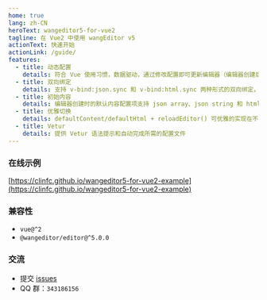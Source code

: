 ```yaml
---
home: true
lang: zh-CN
heroText: wangeditor5-for-vue2
tagline: 在 Vue2 中使用 wangEditor v5
actionText: 快速开始
actionLink: /guide/
features:
  - title: 动态配置
    details: 符合 Vue 使用习惯，数据驱动，通过修改配置即可更新编辑器（编辑器创建后修改配置项仍生效）
  - title: 双向绑定
    details: 支持 v-bind:json.sync 和 v-bind:html.sync 两种形式的双向绑定，分别对应 json string 和 html string 两种形式的数据
  - title: 初始内容
    details: 编辑器创建时的默认内容配置项支持 json array、json string 和 html string 三种格式的数据
  - title: 优雅切换
    details: defaultContent/defaultHtml + reloadEditor() 可优雅的实现在不同文章间的来回切换
  - title: Vetur
    details: 提供 Vetur 语法提示和自动完成所需的配置文件
---
```


### 在线示例

[https://clinfc.github.io/wangeditor5-for-vue2-example](https://clinfc.github.io/wangeditor5-for-vue2-example)

### 兼容性

- `vue@^2`
- `@wangeditor/editor@^5.0.0`

### 交流

- 提交 [issues](https://github.com/clinfc/wangeditor5-for-vue2/issues)
- QQ 群：`343186156`
